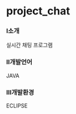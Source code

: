 # project_chat

### <strong>Ⅰ소개</strong>
 실시간 채팅 프로그램

### <strong>Ⅱ개발언어</strong>
JAVA

### <strong>Ⅲ개발환경</strong>
ECLIPSE
